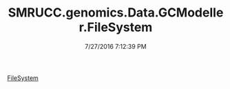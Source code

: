 ﻿---
title: SMRUCC.genomics.Data.GCModeller.FileSystem
date: 7/27/2016 7:12:39 PM
---

[FileSystem](T-SMRUCC.genomics.Data.GCModeller.FileSystem.FileSystem.html)
